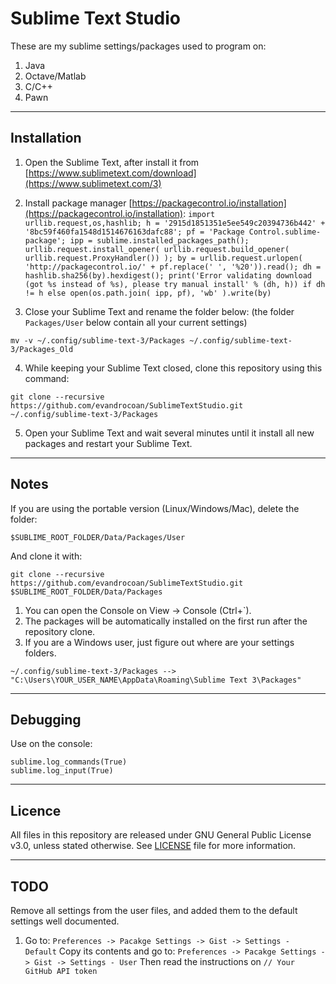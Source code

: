 # Sublime Text Studio

These are my sublime settings/packages used to program on:

1. Java
2. Octave/Matlab
3. C/C++
4. Pawn



___
## Installation

1) Open the Sublime Text, after install it from [https://www.sublimetext.com/download](https://www.sublimetext.com/3)

2) Install package manager [https://packagecontrol.io/installation](https://packagecontrol.io/installation):
`
import urllib.request,os,hashlib; h = '2915d1851351e5ee549c20394736b442' + '8bc59f460fa1548d1514676163dafc88'; pf = 'Package Control.sublime-package'; ipp = sublime.installed_packages_path(); urllib.request.install_opener( urllib.request.build_opener( urllib.request.ProxyHandler()) ); by = urllib.request.urlopen( 'http://packagecontrol.io/' + pf.replace(' ', '%20')).read(); dh = hashlib.sha256(by).hexdigest(); print('Error validating download (got %s instead of %s), please try manual install' % (dh, h)) if dh != h else open(os.path.join( ipp, pf), 'wb' ).write(by)
`

3) Close your Sublime Text and rename the folder below: (the folder `Packages/User` below contain all your current settings)
```
mv -v ~/.config/sublime-text-3/Packages ~/.config/sublime-text-3/Packages_Old
```

4) While keeping your Sublime Text closed, clone this repository using this command:
```
git clone --recursive https://github.com/evandrocoan/SublimeTextStudio.git ~/.config/sublime-text-3/Packages
```

5) Open your Sublime Text and wait several minutes until it install all new packages and restart your Sublime Text.



___
## Notes

If you are using the portable version (Linux/Windows/Mac), delete the folder:
```
$SUBLIME_ROOT_FOLDER/Data/Packages/User
```
And clone it with:
```
git clone --recursive https://github.com/evandrocoan/SublimeTextStudio.git $SUBLIME_ROOT_FOLDER/Data/Packages
```

1. You can open the Console on View -> Console (Ctrl+`).
1. The packages will be automatically installed on the first run after the repository clone.
1. If you are a Windows user, just figure out where are your settings folders.

```
~/.config/sublime-text-3/Packages --> "C:\Users\YOUR_USER_NAME\AppData\Roaming\Sublime Text 3\Packages"
```



___
## Debugging

Use on the console:
```
sublime.log_commands(True)
sublime.log_input(True)
```



___
## Licence
All files in this repository are released under GNU General Public License v3.0, unless stated otherwise.
See [LICENSE](https://www.gnu.org/licenses/gpl-3.0.en.html) file for more information.



___
## TODO
Remove all settings from the user files, and added them to the default settings well documented.


1. Go to: `Preferences -> Pacakge Settings -> Gist -> Settings - Default`
  Copy its contents and go to: `Preferences -> Pacakge Settings -> Gist -> Settings - User`
  Then read the instructions on `// Your GitHub API token`






